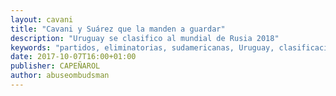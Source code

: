 ```yaml
---
layout: cavani
title: "Cavani y Suárez que la manden a guardar"
description: "Uruguay se clasifico al mundial de Rusia 2018"
keywords: "partidos, eliminatorias, sudamericanas, Uruguay, clasificación directa, clasificación."
date: 2017-10-07T16:00+01:00
publisher: CAPEÑAROL
author: abuseombudsman
---
```


<html>
	<script type="application/ld+json">
		{"name":"Cavani y Suarez, peligro constante para nuestros rivales",{"@type":"SportsEvent","name":"Uruguay-Bolivia","homeTeam":"Uruguay","awayTeam":"Bolivia","description":"Eliminatorias sudamericanas al mundial de Rusia 2018 -
		 última fecha","location":"Montevideo"},"publisher":"CAPEÑAROL"}
	</script>
</html>